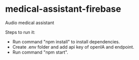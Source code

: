 # medical-assistant-firebase
Audio medical assistant

Steps to run it: 
- Run command "npm install" to install dependencies.
- Create .env folder and add api key of openIA and endpoint.
- Run command "npm start".
